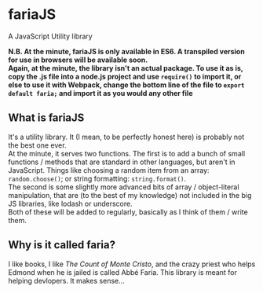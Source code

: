 # fariaJS
A JavaScript Utility library

__N.B. At the minute, fariaJS is only available in ES6. A transpiled version for use in browsers will be available soon.__  
__Again, at the minute, the library isn't an actual package. To use it as is, copy the .js file into a node.js project and use `require()` to import it, or else to use it with Webpack, change the bottom line of the file to `export default faria;` and import it as you would any other file__
  
  
## What is fariaJS
It's a utility library. It (I mean, to be perfectly honest here) is probably not the best one ever.  
At the minute, it serves two functions. The first is to add a bunch of small functions / methods that are standard in other languages, but aren't in JavaScript. Things like choosing a random item from an array: `random.choose()`; or string formatting: `string.format()`.  
The second is some slightly more advanced bits of array / object-literal manipulation, that are (to the best of my knowledge) not included in the big JS libraries, like lodash or underscore.  
Both of these will be added to regularly, basically as I think of them / write them.
  
## Why is it called faria?
I like books, I like _The Count of Monte Cristo_, and the crazy priest who helps Edmond when he is jailed is called Abbé Faria. This library is meant for helping devlopers. It makes sense...
